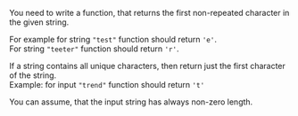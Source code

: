 You need to write a function, that returns the first non-repeated character in the given string.

For example for string `"test"` function should return `'e'`.  
For string `"teeter"` function should return `'r'`.  
  
If a string contains all unique characters, then return just the first character of the string.  
Example: for input `"trend"` function should return `'t'`  
  
You can assume, that the input string has always non-zero length.